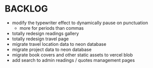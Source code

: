 # BACKLOG

- modify the typewriter effect to dynamically pause on punctuation
   * more for periods than commas
- totally redesign readings gallery
- totally redesign travel page
- migrate travel location data to neon database
- migrate project data to neon database
- migrate book covers and other static assets to vercel blob
- add search to admin readings / quotes management pages
